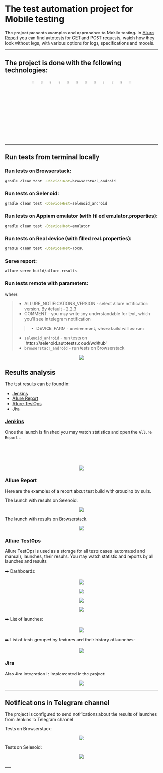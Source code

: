 # The test automation project for Mobile testing

The project presents examples and approaches to Mobile testing.
In [Allure Report](#allure-report) you can find autotests for GET and POST requests, watch how they look without logs, with various options for logs, specifications and models.


___

## The project is done with the following technologies:

<p  align="center"

<code>
<img width="5%" title="Java" src="images/logo/Java_icon.png">
<img width="5%" title="Gradle" src="images/logo/Gradle_icon.svg">
<img width="5%" title="Selenide" src="images/logo/Selenide_icon.svg">
<img width="5%" title="Selenoid" src="images/logo/Selenoid_icon.svg">
<img width="5%" title="IntelliJ IDEA" src="images/logo/Intellij_icon.png">
<img width="5%" title="JUnit5" src="images/logo/JUnit5_icon.png">
<img width="5%" title="Github" src="images/logo/Github_icon.png">
<img width="5%" title="Jenkins" src="images/logo/Jenkins_icon.svg">
<img width="5%" title="Allure Report" src="images/logo/Allure_Report_icon.svg">
<img width="5%" title="Allure TestOps" src="images/logo/Allure_TestOps_icon.svg">
<img width="5%" title="Telegram" src="images/logo/Telegram_icon.png">
<img width="5%" title="Jira" src="images/logo/Jira_icon.png">
</code>
</p>


___

## Run tests from terminal locally

### Run tests on Browserstack:

```bash
gradle clean test -DdeviceHost=browserstack_android
```

### Run tests on Selenoid:

```bash
gradle clean test -DdeviceHost=selenoid_android
```

### Run tests on Appium emulator (with filled emulator.properties):

```bash
gradle clean test -DdeviceHost=emulator
```

### Run tests on Real device (with filled real.properties):

```bash
gradle clean test -DdeviceHost=local
```

### Serve report:

```bash
allure serve build/allure-results
```


### Run tests remote with parameters:

where:
> + ALLURE_NOTIFICATIONS_VERSION - select Allure notification version. By default - 2.2.3
> + COMMENT - you may write any understandable for text, which you'll see in telegram notification
> > + DEVICE_FARM - environment, where build will be run:
>   * `selenoid_android` - run tests on 'https://selenoid.autotests.cloud/wd/hub'
>   * `browserstack_android` - run tests on Browserstack

<p align="center">
  <img src="images/screens/Jenkins_parameters.jpg">
</p>


## Results analysis

The test results can be found in:
+ [Jenkins](#jenkins)
+ [Allure Report](#allure-report)
+ [Allure TestOps](#allure-testOps)
+ [Jira](#jira)


### [Jenkins](https://jenkins.autotests.cloud/job/09-elenakomarova-lesson-mobile/)

Once the launch is finished you may watch statistics and open the `Allure Report` <img width="2%" title="Allure Report" src="images/logo/Allure_Report_icon.svg">

<p align="center">
  <img src="images/screens/Jenkins_statistic.png">
</p>

### Allure Report

Here are the examples of a report about test build with grouping by suits.

The launch with results on Selenoid.

<p align="center">
  <img src="images/screens/Allure_results_Selenoid.png">
</p>


The launch with results on Browserstack.

<p align="center">
  <img src="images/screens/Allure_results_Browserstack.png">
</p>

### Allure TestOps

Allure TestOps is used as a storage for all tests cases (automated and manual), launches, their results. You may watch statistic and reports by all launches and results

:arrow_right: Dashboards:

<p align="center">
  <img src="images/screens/Allure_TestOps_dashboard_stages.png">
</p>

<p align="center">
  <img src="images/screens/Allure_TestOps_dashboard_team.png">
</p>

<p align="center">
  <img src="images/screens/Allure_TestOps_dashboard_automation.png">
</p>

<p align="center">
  <img src="images/screens/Allure_TestOps_dashboard_device_farm.png.png">
</p>

:arrow_right: List of launches:

<p align="center">
  <img src="images/screens/Allure_TestOps_launches.png">
</p>

:arrow_right: List of tests grouped by features and their history of launches:

<p align="center">
  <img src="images/screens/Allure_TestOps_test_cases.png">
</p>

### Jira

Also Jira integration is implemented in the project:

<p align="center">
  <img src="images/screens/Jira.png">
</p>


___

## Notifications in Telegram channel

The project is configured to send notifications about the results of launches from Jenkins to Telegram channel

Tests on Browserstack:
<p align="center">
  <img src="images/screens/Telegram_notification_browserstack.png">
</p>


Tests on Selenoid:
<p align="center">
  <img src="images/screens/Telegram_notification_Selenoid.PNG">
</p>
___
